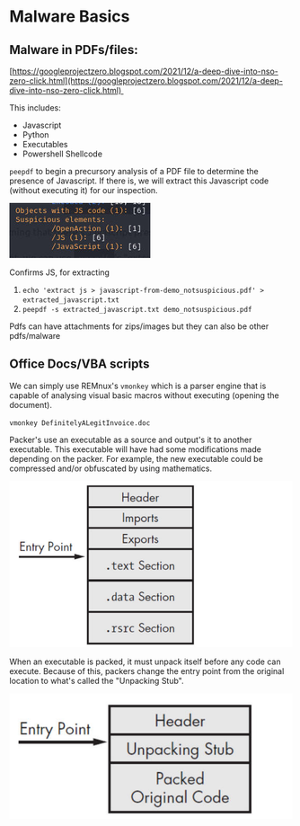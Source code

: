 # Malware Basics
Malware in PDFs/files:
----------------------

[https://googleprojectzero.blogspot.com/2021/12/a-deep-dive-into-nso-zero-click.html](https://googleprojectzero.blogspot.com/2021/12/a-deep-dive-into-nso-zero-click.html) 

This includes:

*   Javascript
*   Python
*   Executables
*   Powershell Shellcode

`peepdf` to begin a precursory analysis of a PDF file to determine the presence of Javascript. If there is, we will extract this Javascript code (without executing it) for our inspection.

![](Malware%20Basics/image.png)

Confirms JS, for extracting 

1.  `echo 'extract js > javascript-from-demo_notsuspicious.pdf' > extracted_javascript.txt`
2.  `peepdf -s extracted_javascript.txt demo_notsuspicious.pdf`

Pdfs can have attachments for zips/images but they can also be other pdfs/malware

Office Docs/VBA scripts
-----------------------

We can simply use REMnux's `vmonkey` which is a parser engine that is capable of analysing visual basic macros without executing (opening the document).

`vmonkey DefinitelyALegitInvoice.doc`

Packer's use an executable as a source and output's it to another executable. This executable will have had some modifications made depending on the packer. For example, the new executable could be compressed and/or obfuscated by using mathematics.

![](Malware%20Basics/1_image.png)

When an executable is packed, it must unpack itself before any code can execute. Because of this, packers change the entry point from the original location to what's called the "Unpacking Stub".

![](Malware%20Basics/2_image.png)